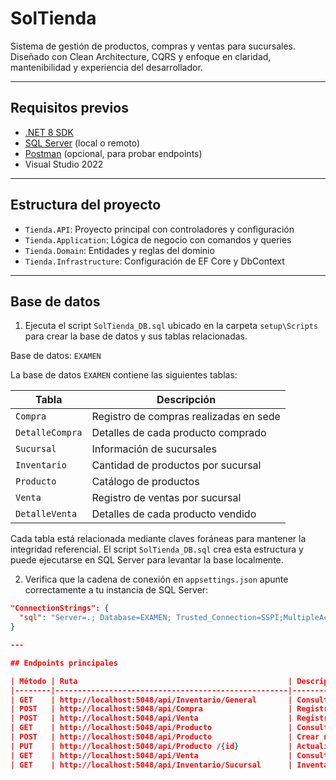 # SolTienda

Sistema de gestión de productos, compras y ventas para sucursales. Diseñado con Clean Architecture, CQRS y enfoque en claridad, mantenibilidad y experiencia del desarrollador.

---

## Requisitos previos

- [.NET 8 SDK](https://dotnet.microsoft.com/en-us/download)
- [SQL Server](https://www.microsoft.com/en-us/sql-server/sql-server-downloads) (local o remoto)
- [Postman](https://www.postman.com/downloads/) (opcional, para probar endpoints)
- Visual Studio 2022

---

## Estructura del proyecto

- `Tienda.API`: Proyecto principal con controladores y configuración
- `Tienda.Application`: Lógica de negocio con comandos y queries
- `Tienda.Domain`: Entidades y reglas del dominio
- `Tienda.Infrastructure`: Configuración de EF Core y DbContext

---

## Base de datos

1. Ejecuta el script `SolTienda_DB.sql` ubicado en la carpeta `setup\Scripts` para crear la base de datos y sus tablas relacionadas.

Base de datos: `EXAMEN`

La base de datos `EXAMEN` contiene las siguientes tablas:

| Tabla           | Descripción                                 |
|-----------------|---------------------------------------------|
| `Compra`        | Registro de compras realizadas en sede      |
| `DetalleCompra` | Detalles de cada producto comprado          |
| `Sucursal`      | Información de sucursales                   |
| `Inventario`    | Cantidad de productos por sucursal          |
| `Producto`      | Catálogo de productos                       |
| `Venta`         | Registro de ventas por sucursal             |
| `DetalleVenta`  | Detalles de cada producto vendido           |

Cada tabla está relacionada mediante claves foráneas para mantener la integridad referencial. El script `SolTienda_DB.sql` crea esta estructura y puede ejecutarse en SQL Server para levantar la base localmente.

2. Verifica que la cadena de conexión en `appsettings.json` apunte correctamente a tu instancia de SQL Server:

```json
"ConnectionStrings": {
  "sql": "Server=.; Database=EXAMEN; Trusted_Connection=SSPI;MultipleActiveResultSets=true;Trust Server Certificate=true"
}

---

## Endpoints principales

| Método | Ruta                                               | Descripción                          |
|--------|----------------------------------------------------|--------------------------------------|
| GET    | http://localhost:5048/api/Inventario/General       | Consultar inventario general         |
| POST   | http://localhost:5048/api/Compra                   | Registrar compra en sede             |
| POST   | http://localhost:5048/api/Venta                    | Registrar venta en sucursal          |
| GET    | http://localhost:5048/api/Producto                 | Consultar productos                  |
| POST   | http://localhost:5048/api/Producto                 | Crear nuevo producto                 |
| PUT    | http://localhost:5048/api/Producto /{id}           | Actualizar producto existente        |
| GET    | http://localhost:5048/api/Venta                    | Consultar historial de ventas        |
| GET    | http://localhost:5048/api/Inventario/Sucursal      | Inventario por sucursal              |





